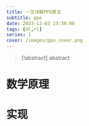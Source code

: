```yaml
---
title: 一文详解PPO算法
subtitle: ppo
date: 2023-12-03 23:39:00
tags: [dl,rl]
series: 1
cover: /images/ppo_cover.png
---
```


> [!abstract] abstract
>
> 

# 数学原理

# 实现